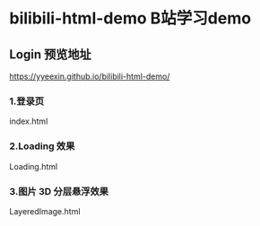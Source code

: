 # bilibili-html-demo  B站学习demo

## Login 预览地址

https://yyeexin.github.io/bilibili-html-demo/

### 1.登录页

index.html

### 2.Loading 效果

Loading.html

### 3.图片 3D 分层悬浮效果

LayeredImage.html
